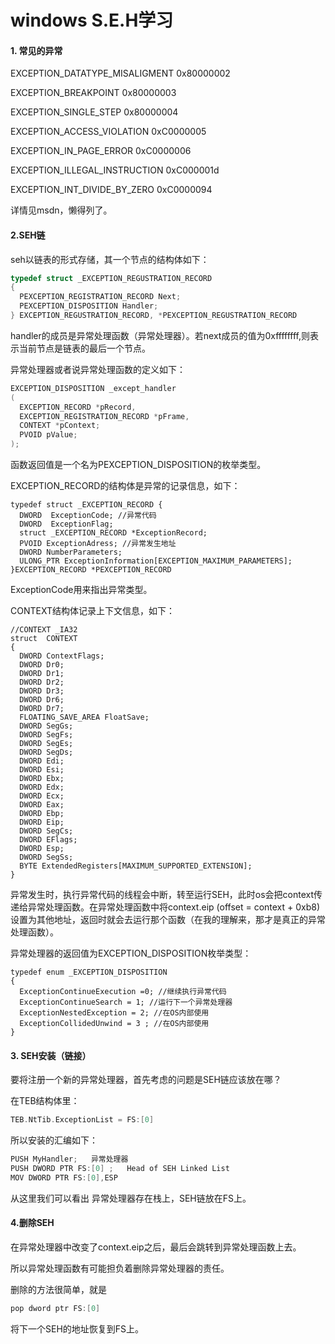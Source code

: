 # windows S.E.H学习

#### 1. 常见的异常

EXCEPTION_DATATYPE_MISALIGMENT       0x80000002

EXCEPTION_BREAKPOINT                       0x80000003

EXCEPTION_SINGLE_STEP                       0x80000004

EXCEPTION_ACCESS_VIOLATION           0xC0000005

EXCEPTION_IN_PAGE_ERROR                 0xC0000006

EXCEPTION_ILLEGAL_INSTRUCTION     0xC000001d

EXCEPTION_INT_DIVIDE_BY_ZERO         0xC0000094

详情见msdn，懒得列了。

#### 2.SEH链

seh以链表的形式存储，其一个节点的结构体如下：

```c
typedef struct _EXCEPTION_REGUSTRATION_RECORD
{
  PEXCEPTION_REGISTRATION_RECORD Next;
  PEXCEPTION_DISPOSITION Handler;
} EXCEPTION_REGUSTRATION_RECORD, *PEXCEPTION_REGUSTRATION_RECORD
```

handler的成员是异常处理函数（异常处理器）。若next成员的值为0xffffffff,则表示当前节点是链表的最后一个节点。

异常处理器或者说异常处理函数的定义如下：

```c
EXCEPTION_DISPOSITION _except_handler
(
  EXCEPTION_RECORD *pRecord,
  EXCEPTION_REGISTRATION_RECORD *pFrame,
  CONTEXT *pContext;
  PVOID pValue;
);
```

函数返回值是一个名为PEXCEPTION_DISPOSITION的枚举类型。

EXCEPTION_RECORD的结构体是异常的记录信息，如下：

```
typedef struct _EXCEPTION_RECORD {
  DWORD  ExceptionCode; //异常代码
  DWORD  ExceptionFlag;
  struct _EXCEPTION_RECORD *ExceptionRecord;
  PVOID ExceptionAdress; //异常发生地址
  DWORD NumberParameters;
  ULONG_PTR ExceptionInformation[EXCEPTION_MAXIMUM_PARAMETERS];
}EXCEPTION_RECORD *PEXCEPTION_RECORD
```

ExceptionCode用来指出异常类型。

CONTEXT结构体记录上下文信息，如下：

```
//CONTEXT _IA32
struct  CONTEXT 
{
  DWORD ContextFlags;
  DWORD Dr0;
  DWORD Dr1;
  DWORD Dr2;
  DWORD Dr3;
  DWORD Dr6;
  DWORD Dr7;
  FLOATING_SAVE_AREA FloatSave;
  DWORD SegGs;
  DWORD SegFs;
  DWORD SegEs;
  DWORD SegDs;
  DWORD Edi;
  DWORD Esi;
  DWORD Ebx;
  DWORD Edx;
  DWORD Ecx;
  DWORD Eax;
  DWORD Ebp;
  DWORD Eip;
  DWORD SegCs;
  DWORD EFlags;
  DWORD Esp;
  DWORD SegSs;
  BYTE ExtendedRegisters[MAXIMUM_SUPPORTED_EXTENSION];  
}
```

异常发生时，执行异常代码的线程会中断，转至运行SEH，此时os会把context传递给异常处理函数。在异常处理函数中将context.eip (offset = context + 0xb8) 设置为其他地址，返回时就会去运行那个函数（在我的理解来，那才是真正的异常处理函数）。

异常处理器的返回值为EXCEPTION_DISPOSITION枚举类型：

```
typedef enum _EXCEPTION_DISPOSITION 
{
  ExceptionContinueExecution =0; //继续执行异常代码
  ExceptionContinueSearch = 1; //运行下一个异常处理器
  ExceptionNestedException = 2; //在OS内部使用
  ExceptionCollidedUnwind = 3 ; //在OS内部使用
}
```

#### 3. SEH安装（链接）

要将注册一个新的异常处理器，首先考虑的问题是SEH链应该放在哪？

在TEB结构体里：

```c
TEB.NtTib.ExceptionList = FS:[0]
```

所以安装的汇编如下：

```c
PUSH MyHandler;   异常处理器
PUSH DWORD PTR FS:[0] ;   Head of SEH Linked List 
MOV DWORD PTR FS:[0],ESP
```

从这里我们可以看出   异常处理器存在栈上，SEH链放在FS上。

#### 4.删除SEH

在异常处理器中改变了context.eip之后，最后会跳转到异常处理函数上去。

所以异常处理函数有可能担负着删除异常处理器的责任。

删除的方法很简单，就是

```c
pop dword ptr FS:[0]
```

将下一个SEH的地址恢复到FS上。
